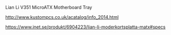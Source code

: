 
Lian Li V351 MicroATX Motherboard Tray

http://www.kustompcs.co.uk/acatalog/info_2014.html

https://www.inet.se/produkt/6904223/lian-li-moderkortsplatta-matx#specs
